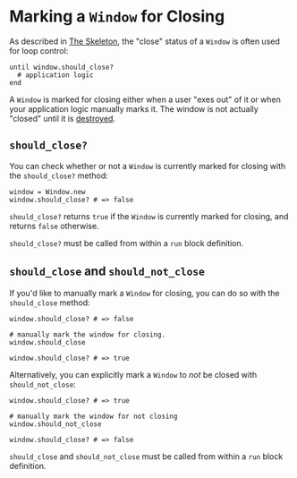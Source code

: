 # Marking a `Window` for Closing

As described in [The Skeleton](/the-skeleton.md), the "close" status of a `Window` is often used for loop control:

```crystal
until window.should_close?
  # application logic
end
```

A `Window` is marked for closing either when a user "exes out" of it or when your application logic manually marks it. The window is not actually "closed" until it is [destroyed](/deep-dive/window/destroying-a-window.md). 

 ## `should_close?`
 You can check whether or not a `Window` is currently marked for closing with the `should_close?` method:
 
```crystal
window = Window.new
window.should_close? # => false
```

`should_close?` returns `true` if the `Window` is currently marked for closing, and returns `false` otherwise.

`should_close?` must be called from within a `run` block definition.
 
## `should_close` and `should_not_close`

If you'd like to manually mark a `Window` for closing, you can do so with the `should_close` method:

```crystal
window.should_close? # => false

# manually mark the window for closing.
window.should_close

window.should_close? # => true
```

Alternatively, you can explicitly mark a `Window` to *not* be closed with `should_not_close`:

```crystal
window.should_close? # => true

# manually mark the window for not closing
window.should_not_close

window.should_close? # => false
```

`should_close` and `should_not_close` must be called from within a `run` block definition.
   
